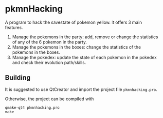 # pkmnHacking
A program to hack the savestate of pokemon yellow. 
It offers 3 main features.
1. Manage the pokemons in the party: add, remove or change the statistics of any of the 6 pokemon in the party.
2. Manage the pokemons in the boxes: change the statistics of the pokemons in the boxes.
3. Manage the pokedex: update the state of each pokemon in the pokedex and check their evolution path/skills.

## Building
It is suggested to use QtCreator and import the project file `pkmnhacking.pro`.

Otherwise, the project can be compiled with
```
qmake-qt4 pkmnhacking.pro
make
```
